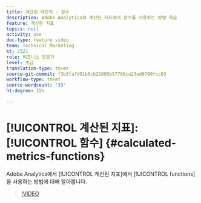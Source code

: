 ```yaml
---
title: 계산된 메트릭 - 함수
description: Adobe Analytics의 계산된 지표에서 함수를 사용하는 방법 학습
feature: 계산된 지표
topics: null
activity: use
doc-type: feature video
team: Technical Marketing
kt: 2321
role: 비즈니스 전문가
level: 초급
translation-type: tm+mt
source-git-commit: f3b3fa7d91b0cb21005b57768ca23ed6700fcc03
workflow-type: tm+mt
source-wordcount: '33'
ht-degree: 15%

---
```



# [!UICONTROL 계산된 지표]: [!UICONTROL 함수] {#calculated-metrics-functions}

Adobe Analytics에서 [!UICONTROL 계산된 지표]에서 [!UICONTROL functions]을 사용하는 방법에 대해 알아봅니다.

>[!VIDEO](https://video.tv.adobe.com/v/25408/?quality=12)
